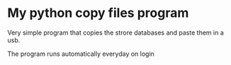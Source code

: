 # My python copy files program

Very simple program that copies the strore databases and paste them in a usb.

The program runs automatically everyday on login
